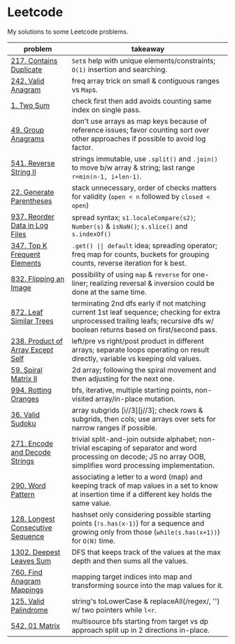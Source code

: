 # Leetcode

My solutions to some Leetcode problems.

| **problem**                                                              | **takeaway**                                                                                                                                                                     |
| ------------------------------------------------------------------------ | -------------------------------------------------------------------------------------------------------------------------------------------------------------------------------- |
| [217. Contains Duplicate](217_contains-duplicate.md)                     | `Set`s help with unique elements/constraints; `O(1)` insertion and searching.                                                                                                    |
| [242. Valid Anagram](242_valid-anagram.md)                               | freq array trick on small & contiguous ranges vs `Map`s.                                                                                                                         |
| [1. Two Sum](1_two-sum.md)                                               | check first then add avoids counting same index on single pass.                                                                                                                  |
| [49. Group Anagrams](49_group-anagrams.md)                               | don't use arrays as map keys because of reference issues; favor counting sort over other approaches if possible to avoid log factor.                                             |
| [541. Reverse String II](541_reverse-string-ii.md)                       | strings immutable, use `.split()` and `.join()` to move b/w array & string; last range `r=min(n-1, i+len-1)`.                                                                    |
| [22. Generate Parentheses](22_generate-parentheses.md)                   | stack unnecessary, order of checks matters for validity (`open < n` followed by `closed < open`)                                                                                 |
| [937. Reorder Data in Log Files](937_reorder-data-in-log-files.md)       | spread syntax; `s1.localeCompare(s2)`; `Number(s)` & `isNaN()`; `s.slice()` and `s.indexOf()`                                                                                    |
| [347. Top K Frequent Elements](347_top-k-frequent-elements.md)           | `.get() \|\| default` idea; spreading operator; freq map for counts, buckets for grouping counts, reverse iteration for k best.                                                  |
| [832. Flipping an Image](832_flipping-an-image.md)                       | possibility of using `map` & `reverse` for one-liner; realizing reversal & inversion could be done at the same time.                                                             |
| [872. Leaf Similar Trees](872_leaf-similar-trees.md)                     | terminating 2nd dfs early if not matching current 1st leaf sequence; checking for extra unprocessed trailing leafs; recursive dfs w/ boolean returns based on first/second pass. |
| [238. Product of Array Except Self](238_product-of-array-except-self.md) | left/pre vs right/post product in different arrays; separate loops operating on result directly, variable vs keeping old values.                                                 |
| [59. Spiral Matrix II](59_spiral-matrix-ii.md)                           | 2d array; following the spiral movement and then adjusting for the next one.                                                                                                     |
| [994. Rotting Oranges](994_rotting-oranges.md)                           | bfs, iterative, multiple starting points, non-visited array/in-place mutation.                                                                                                   |
| [36. Valid Sudoku](36_valid-sudoku.md)                                   | array subgrids [i//3][j//3]; check rows & subgrids, then cols; use arrays over sets for narrow ranges if possible.                                                               |
| [271. Encode and Decode Strings](271_encode-and-decode-strings.md)       | trivial split-and-join outside alphabet; non-trivial escaping of separator and word processing on decode; JS no array OOB, simplifies word processing implementation.            |
| [290. Word Pattern](290_word-pattern.md)                                 | associating a letter to a word (map) and keeping track of map values in a set to know at insertion time if a different key holds the same value.                                 |
| [128. Longest Consecutive Sequence](128_longest-consecutive-sequence.md) | hashset only considering possible starting points (`!s.has(x-1)`) for a sequence and growing only from those (`while(s.has(x+1))`) for `O(N)` time.                              |
| [1302. Deepest Leaves Sum](1302_deepest-leaves-sum.md)                   | DFS that keeps track of the values at the max depth and then sums all the values.                                                                                                |
| [760. Find Anagram Mappings](760_find-anagram-mappings.md)               | mapping target indices into map and transforming source into the map values for it.                                                                                              |
| [125. Valid Palindrome](125_valid-palindrome.md)                         | string's toLowerCase & replaceAll(/regex/, '') w/ two pointers while `l<r`.                                                                                                      |
| [542. 01 Matrix](542_01-matrix.md)                                       | multisource bfs starting from target vs dp approach split up in 2 directions in-place.                                                                                           |
